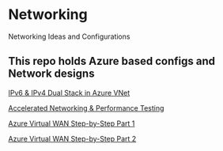 # Networking
Networking Ideas and Configurations

## This repo holds Azure based configs and Network designs

[IPv6 & IPv4 Dual Stack in Azure VNet](https://github.com/verboompj/Networking/blob/master/IPv6%20%26%20IPv4%20Dual%20Stack%20in%20Azure%20VNet.md)

[Accelerated Networking & Performance Testing](https://github.com/verboompj/Networking/blob/master/Accelerated%20Networking%20&%20Performance%20Testing.md)

[Azure Virtual WAN Step-by-Step Part 1](https://github.com/verboompj/Networking/blob/master/Azure%20Virtual%20WAN%20Step-by-Step%20Part%201.md)

[Azure Virtual WAN Step-by-Step Part 2](https://github.com/verboompj/Networking/blob/master/Azure%20Virtual%20WAN%20Step-by-Step%20Part%202.md)


